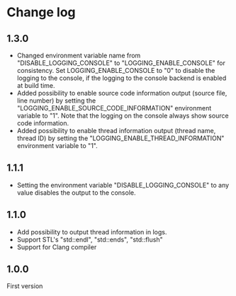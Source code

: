 Change log
==========


1.3.0
-----
- Changed environment variable name from "DISABLE_LOGGING_CONSOLE" to "LOGGING_ENABLE_CONSOLE" for consistency. Set LOGGING_ENABLE_CONSOLE to "0" to disable the logging to the console, if the logging to the console backend is enabled at build time.
- Added possibility to enable source code information output (source file, line number) by setting the "LOGGING_ENABLE_SOURCE_CODE_INFORMATION" environment variable to "1". Note that the logging on the console always show source code information.
- Added possibility to enable thread information output (thread name, thread ID) by setting the "LOGGING_ENABLE_THREAD_INFORMATION" environment variable to "1".

1.1.1
-----
- Setting the environment variable "DISABLE_LOGGING_CONSOLE" to any value disables the output to the console.

1.1.0
-----

- Add possibility to output thread information in logs.
- Support STL's "std::endl", "std::ends", "std::flush"
- Support for Clang compiler

1.0.0 
-----

First version

